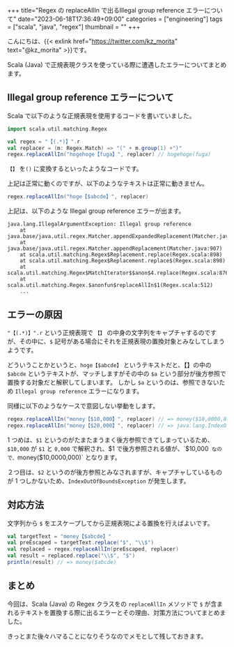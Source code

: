 +++
title="Regex の replaceAllIn で出るIllegal group reference エラーについて"
date="2023-06-18T17:36:49+09:00"
categories = ["engineering"]
tags = ["scala", "java", "regex"]
thumbnail = ""
+++

こんにちは、{{< exlink href="https://twitter.com/kz_morita" text="@kz_morita" >}}です。

Scala (Java) で正規表現クラスを使っている際に遭遇したエラーについてまとめます。

## Illegal group reference エラーについて

Scala で以下のような正規表現を使用するコードを書いていました。

```scala
import scala.util.matching.Regex

val regex = "【(.*)】".r
val replacer = (m: Regex.Match) => "(" + m.group(1) +")"
regex.replaceAllIn("hogehoge【fuga】", replacer) // hogehoge(fuga)
```

`【】` を`()` に変換するといったようなコードです。

上記は正常に動くのですが、以下のようなテキストは正常に動きません。

```scala
regex.replaceAllIn("hoge【$abcde】", replacer)
```

上記は、以下のような Illegal group reference エラーが出ます。

```
java.lang.IllegalArgumentException: Illegal group reference
    at java.base/java.util.regex.Matcher.appendExpandedReplacement(Matcher.java:1067)
    at java.base/java.util.regex.Matcher.appendReplacement(Matcher.java:907)
    at scala.util.matching.Regex$Replacement.replace(Regex.scala:898)
    at scala.util.matching.Regex$Replacement.replace$(Regex.scala:898)
    at scala.util.matching.Regex$MatchIterator$$anon$4.replace(Regex.scala:876)
    at scala.util.matching.Regex.$anonfun$replaceAllIn$1(Regex.scala:512)
    ...
```

## エラーの原因


`"【(.*)】".r` という正規表現で `【】` の中身の文字列をキャプチャするのですが、その中に、`$` 記号がある場合にそれを正規表現の置換対象とみなしてしまうようです。

どういうことかというと、`hoge【$abcde】` というテキストだと、【】の中の `$abcde` というテキストが、マッチしますがその中の `$a` という部分が後方参照で置換する対象だと解釈してしまいます。
しかし `$a` というのは、参照できないため `Illegal group reference` エラーになります。


同様に以下のようなケースで意図しない挙動をします。

```scala
regex.replaceAllIn("money【$10,000】", replacer) // => money($10,0000,000)
regex.replaceAllIn("money【$20,000】", replacer) // => java.lang.IndexOutOfBoundsException: No group 2
```

1 つめは、`$1` というのがたまたまうまく後方参照できてしまっているため、`$10,000` が `$1` と `0,000` で解釈され、$1 で後方参照される値が、`$10,000` なので、`money($10,0000,000)` となります。

２つ目は、`$2` というのが後方参照とみなされますが、キャプチャしているものが 1 つしかないため、`IndexOutOfBoundsException` が発生します。


## 対応方法

文字列から `$` をエスケープしてから正規表現による置換を行えばよいです。

```scala
val targetText = "money【$abcde】"
val preEscaped = targetText.replace("$", "\\$")
val replaced = regex.replaceAllIn(preEscaped, replacer)
val result = replaced.replace("\\$", "$")
println(result) // => money($abcde)
```


## まとめ

今回は、Scala (Java) の Regex クラスをの `replaceAllIn` メソッドで `$` が含まれるテキストを置換する際に出るエラーとその理由、対策方法についてまとめました。

きっとまた後々ハマることになりそうなのでメモとして残しておきます。
